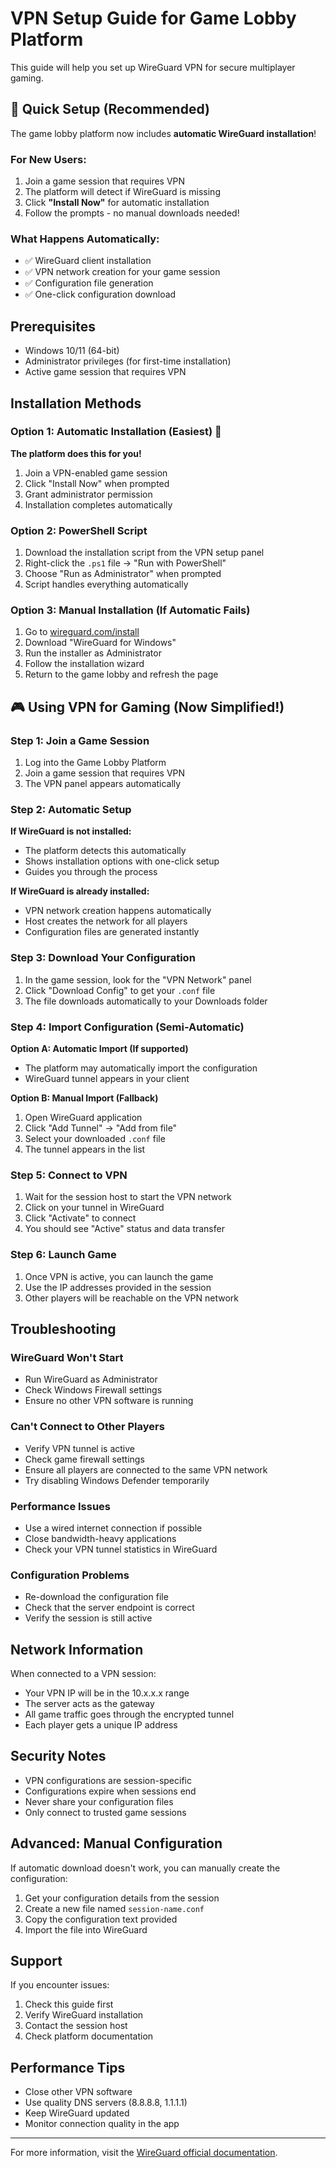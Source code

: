 # VPN Setup Guide for Game Lobby Platform

This guide will help you set up WireGuard VPN for secure multiplayer gaming.

## 🚀 Quick Setup (Recommended)

The game lobby platform now includes **automatic WireGuard installation**! 

### For New Users:
1. Join a game session that requires VPN
2. The platform will detect if WireGuard is missing
3. Click **"Install Now"** for automatic installation
4. Follow the prompts - no manual downloads needed!

### What Happens Automatically:
- ✅ WireGuard client installation
- ✅ VPN network creation for your game session  
- ✅ Configuration file generation
- ✅ One-click configuration download

## Prerequisites

- Windows 10/11 (64-bit)
- Administrator privileges (for first-time installation)
- Active game session that requires VPN

## Installation Methods

### Option 1: Automatic Installation (Easiest) 🎯
**The platform does this for you!**
1. Join a VPN-enabled game session
2. Click "Install Now" when prompted
3. Grant administrator permission
4. Installation completes automatically

### Option 2: PowerShell Script
1. Download the installation script from the VPN setup panel
2. Right-click the `.ps1` file → "Run with PowerShell"
3. Choose "Run as Administrator" when prompted
4. Script handles everything automatically

### Option 3: Manual Installation (If Automatic Fails)
1. Go to [wireguard.com/install](https://www.wireguard.com/install/)
2. Download "WireGuard for Windows"
3. Run the installer as Administrator
4. Follow the installation wizard
5. Return to the game lobby and refresh the page

## 🎮 Using VPN for Gaming (Now Simplified!)

### Step 1: Join a Game Session
1. Log into the Game Lobby Platform
2. Join a game session that requires VPN
3. The VPN panel appears automatically

### Step 2: Automatic Setup
**If WireGuard is not installed:**
- The platform detects this automatically
- Shows installation options with one-click setup
- Guides you through the process

**If WireGuard is already installed:**
- VPN network creation happens automatically
- Host creates the network for all players
- Configuration files are generated instantly

### Step 3: Download Your Configuration
1. In the game session, look for the "VPN Network" panel
2. Click "Download Config" to get your `.conf` file
3. The file downloads automatically to your Downloads folder

### Step 4: Import Configuration (Semi-Automatic)
**Option A: Automatic Import (If supported)**
- The platform may automatically import the configuration
- WireGuard tunnel appears in your client

**Option B: Manual Import (Fallback)**
1. Open WireGuard application
2. Click "Add Tunnel" → "Add from file"
3. Select your downloaded `.conf` file
4. The tunnel appears in the list

### Step 5: Connect to VPN
1. Wait for the session host to start the VPN network
2. Click on your tunnel in WireGuard
3. Click "Activate" to connect
4. You should see "Active" status and data transfer

### Step 6: Launch Game
1. Once VPN is active, you can launch the game
2. Use the IP addresses provided in the session
3. Other players will be reachable on the VPN network

## Troubleshooting

### WireGuard Won't Start
- Run WireGuard as Administrator
- Check Windows Firewall settings
- Ensure no other VPN software is running

### Can't Connect to Other Players
- Verify VPN tunnel is active
- Check game firewall settings
- Ensure all players are connected to the same VPN network
- Try disabling Windows Defender temporarily

### Performance Issues
- Use a wired internet connection if possible
- Close bandwidth-heavy applications
- Check your VPN tunnel statistics in WireGuard

### Configuration Problems
- Re-download the configuration file
- Check that the server endpoint is correct
- Verify the session is still active

## Network Information

When connected to a VPN session:
- Your VPN IP will be in the 10.x.x.x range
- The server acts as the gateway
- All game traffic goes through the encrypted tunnel
- Each player gets a unique IP address

## Security Notes

- VPN configurations are session-specific
- Configurations expire when sessions end
- Never share your configuration files
- Only connect to trusted game sessions

## Advanced: Manual Configuration

If automatic download doesn't work, you can manually create the configuration:

1. Get your configuration details from the session
2. Create a new file named `session-name.conf`
3. Copy the configuration text provided
4. Import the file into WireGuard

## Support

If you encounter issues:
1. Check this guide first
2. Verify WireGuard installation
3. Contact the session host
4. Check platform documentation

## Performance Tips

- Close other VPN software
- Use quality DNS servers (8.8.8.8, 1.1.1.1)
- Keep WireGuard updated
- Monitor connection quality in the app

---

For more information, visit the [WireGuard official documentation](https://www.wireguard.com/quickstart/).
